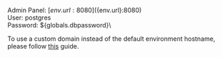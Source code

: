 Admin Panel: [${env.url}:8080](${env.url}:8080)  
User: postgres\
Password: ${globals.dbpassword}\

To use a custom domain instead of the default environment hostname, please follow [this](http://docs.jelastic.com/custom-domains) guide.
